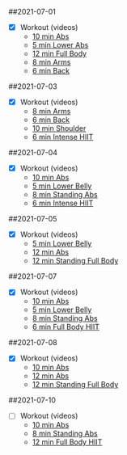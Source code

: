 ##2021-07-01
- [X] Workout (videos)  
  - [10 min Abs](https://www.youtube.com/watch?v=jxTbn63X3c4)
  - [5 min Lower Abs](https://youtu.be/kcQKWYc4xo4)
  - [12 min Full Body](https://www.youtube.com/watch?v=NEtnusXwjFU)
  - [8 min Arms](https://www.youtube.com/watch?v=8qDDtm6BOfw)
  - [6 min Back](https://www.youtube.com/watch?v=1V-dsMj0HfA)
  
##2021-07-03
- [X] Workout (videos)  
  - [8 min Arms](https://www.youtube.com/watch?v=8qDDtm6BOfw)
  - [6 min Back](https://www.youtube.com/watch?v=1V-dsMj0HfA)
  - [10 min Shoulder](https://www.youtube.com/watch?v=G_2mQDfiT_c)
  - [6 min Intense HIIT](https://www.youtube.com/watch?v=iQG190pVo38)
  
##2021-07-04
- [X] Workout (videos)  
  - [10 min Abs](https://www.youtube.com/watch?v=jxTbn63X3c4)
  - [5 min Lower Belly](https://www.youtube.com/watch?v=kcQKWYc4xo4)
  - [8 min Standing Abs](https://www.youtube.com/watch?v=2TOq2vJhOZU)
  - [6 min Intense HIIT](https://www.youtube.com/watch?v=iQG190pVo38)
  
##2021-07-05
- [X] Workout (videos)  
  - [5 min Lower Belly](https://www.youtube.com/watch?v=kcQKWYc4xo4)
  - [12 min Abs](https://www.youtube.com/watch?v=X6NGNt57VbI)
  - [12 min Standing Full Body](https://youtu.be/NEtnusXwjFU)

##2021-07-07
- [X] Workout (videos)
  - [10 min Abs](https://youtu.be/jxTbn63X3c4)
  - [5 min Lower Belly](https://www.youtube.com/watch?v=kcQKWYc4xo4)
  - [8 min Standing Abs](https://www.youtube.com/watch?v=2TOq2vJhOZU)
  - [6 min Full Body HIIT](https://youtu.be/iQG190pVo38)
  
##2021-07-08
- [X] Workout (videos)
  - [10 min Abs](https://youtu.be/jxTbn63X3c4)
  - [12 min Abs](https://www.youtube.com/watch?v=X6NGNt57VbI)
  - [12 min Standing Full Body](https://youtu.be/NEtnusXwjFU)
  
##2021-07-10
- [ ] Workout (videos)
  - [10 min Abs](https://youtu.be/jxTbn63X3c4)
  - [8 min Standing Abs](https://www.youtube.com/watch?v=2TOq2vJhOZU)
  - [12 min Full Body HIIT](https://youtu.be/iQG190pVo38)
  
  
